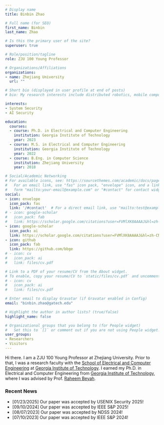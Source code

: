 ```yaml
---
# Display name
title: Binbin Zhao

# Full name (for SEO)
first_name: Binbin
last_name: Zhao

# Is this the primary user of the site?
superuser: true

# Role/position/tagline
role: ZJU 100 Young Professor

# Organizations/Affiliations
organizations:
- name: Zhejiang University
  url: ""

# Short bio (displayed in user profile at end of posts)
# bio: My research interests include distributed robotics, mobile computing and programmable matter.

interests:
- System Security
- AI Security

education:
  courses:
  - course: Ph.D. in Electrical and Computer Engineering
    institution: Georgia Institute of Technology
    year: 2023
  - course: M.S. in Electrical and Computer Engineering
    institution: Georgia Institute of Technology
    year: 2022
  - course: B.Eng. in Computer Science 
    institution: Zhejiang University
    year: 2018

# Social/Academic Networking
# For available icons, see: https://sourcethemes.com/academic/docs/page-builder/#icons
#   For an email link, use "fas" icon pack, "envelope" icon, and a link in the
#   form "mailto:your-email@example.com" or "#contact" for contact widget.
social:
- icon: envelope
  icon_pack: fas
  link: '/#contact'  # For a direct email link, use "mailto:test@example.org".
# - icon: google-scholar
#   icon_pack: fab
#   link: https://scholar.google.com/citations?user=FVMlXK8AAAAJ&hl=zh-CN
- icon: google-scholar
  icon_pack: ai
  link: https://scholar.google.com/citations?user=FVMlXK8AAAAJ&hl=zh-CN
- icon: github
  icon_pack: fab
  link: https://github.com/bbge
# - icon: cv
#   icon_pack: ai
#   link: files/cv.pdf

# Link to a PDF of your resume/CV from the About widget.
# To enable, copy your resume/CV to `static/files/cv.pdf` and uncomment the lines below.
# - icon: cv
#   icon_pack: ai
#   link: files/cv.pdf

# Enter email to display Gravatar (if Gravatar enabled in Config)
email: "binbin.zhao@gatech.edu"

# Highlight the author in author lists? (true/false)
highlight_name: false

# Organizational groups that you belong to (for People widget)
#   Set this to `[]` or comment out if you are not using People widget.
user_groups:
- Researchers
- Visitors
---
```


Hi there. I am a ZJU 100 Young Professor at Zhejiang University. Prior to that, I was a research faculty with the [School of Electrical and Computer Engineering](https://ece.gatech.edu/) at [Georgia Institute of Technology](https://www.gatech.edu/). I earned my Ph.D. in Electrical and Computer Engineering from [Georgia Institute of Technology](https://www.gatech.edu/), where I was advised by Prof. [Raheem Beyah](http://rbeyah.ece.gatech.edu/).



### Recent News

* [01/23/2025] Our paper was accepted by USENIX Security 2025!
* [09/10/2024] Our paper was accepted by IEEE S&P 2025!
* [08/07/2023] Our paper was accepted by NDSS 2024!
* [07/10/2023] Our paper was accepted by IEEE S&P 2024!
<!-- * [06/20/2023] Binbin has passed the Ph.D. Dissertation Defense! -->
<!-- * [05/09/2023] Our paper was accepted by IEEE Transactions on Dependable and Secure Computing (TDSC)! -->
<!-- * [03/23/2023] Our paper was accepted by USENIX Security 2023! -->
<!-- * [11/15/2022] Binbin has passed the proposal oral exam! -->
<!-- * [11/10/2022] Our paper was accepted by USENIX Security 2023! -->
<!-- * [04/11/2022] Two papers were accepted by ISSTA 2022! -->
<!-- * [10/20/2021] Our paper was accepted by NDSS 2022! -->
<!-- * [05/25/2021] Our paper was accepted by USENIX Security 2021! -->
<!-- * [12/16/2020] Binbin has passed the coursework qualifier! -->
<!-- * [11/04/2020] Our paper was accepted by IEEE Transactions on Dependable and Secure Computing (TDSC)! -->

<!-- * [04/18/2022] Binbin has accepted the IEEE S&P student grant! -->
<!-- * [04/04/2022] Binbin has accepted the ACM SIGSOFT CAPS Support for ICSE! -->
<!-- * [03/17/2022] Binbin has accepted the NDSS student grant! -->

